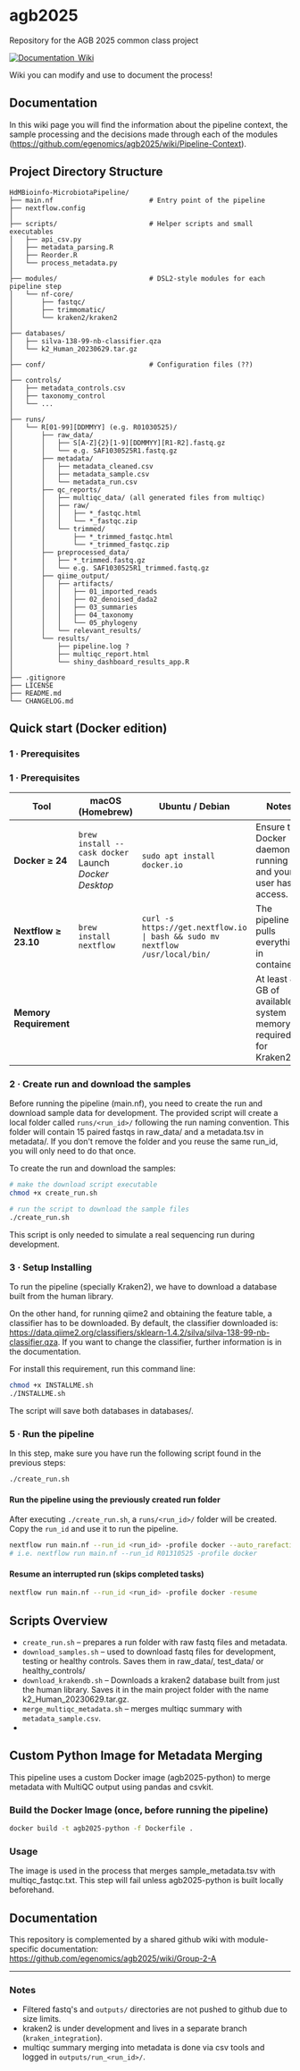 # agb2025
Repository for the AGB 2025 common class project

[![Documentation  Wiki](https://img.shields.io/static/v1?label=Documentation&message=Wiki&labelColor=black&color=blue&logo=github&logoColor=white)](https://github.com/egenomics/agb2025/wiki)


Wiki you can modify and use to document the process!

## Documentation

In this wiki page you will find the information about the pipeline context, the sample processing and the decisions made through each of the modules (https://github.com/egenomics/agb2025/wiki/Pipeline-Context).

## Project Directory Structure

```text
HdMBioinfo-MicrobiotaPipeline/
├── main.nf                        # Entry point of the pipeline     
├── nextflow.config 
│
├── scripts/                       # Helper scripts and small executables
│   ├── api_csv.py
│   ├── metadata_parsing.R
│   ├── Reorder.R
│   └── process_metadata.py
│
├── modules/                       # DSL2-style modules for each pipeline step
│   └── nf-core/
│       ├── fastqc/
│       ├── trimmomatic/
│       └── kraken2/kraken2
│
├── databases/
│   ├── silva-138-99-nb-classifier.qza
│   └── k2_Human_20230629.tar.gz                
│
├── conf/                          # Configuration files (??)
│
├── controls/
│   ├── metadata_controls.csv
│   ├── taxonomy_control
│   └── ...
│
├── runs/
│   └── R[01-99][DDMMYY] (e.g. R01030525)/
│       ├── raw_data/
│       │   ├── S[A-Z]{2}[1-9][DDMMYY][R1-R2].fastq.gz 
│       │   └── e.g. SAF1030525R1.fastq.gz
│       ├── metadata/
│       │   ├── metadata_cleaned.csv
│       │   ├── metadata_sample.csv
│       │   └── metadata_run.csv
│       ├── qc_reports/
│       │   ├── multiqc_data/ (all generated files from multiqc)           
│       │   ├── raw/
│       │   │   ├── *_fastqc.html
│       │   │   └── *_fastqc.zip
│       │   └── trimmed/
│       │       ├── *_trimmed_fastqc.html
│       │       └── *_trimmed_fastqc.zip
│       ├── preprocessed_data/
│       │   ├── *_trimmed.fastq.gz
│       │   └── e.g. SAF1030525R1_trimmed.fastq.gz
│       ├── qiime_output/
│       │   ├── artifacts/
│       │   │   ├── 01_imported_reads
│       │   │   ├── 02_denoised_dada2
│       │   │   ├── 03_summaries
│       │   │   ├── 04_taxonomy
│       │   │   └── 05_phylogeny
│       │   └── relevant_results/
│       └── results/
│           ├── pipeline.log ?
│           ├── multiqc_report.html
│           └── shiny_dashboard_results_app.R
│
├── .gitignore
├── LICENSE
├── README.md
└── CHANGELOG.md
```

## Quick start (Docker edition)

### 1 · Prerequisites

### 1 · Prerequisites

| Tool                   | macOS (Homebrew)                                                            | Ubuntu / Debian                                                           | Notes                                                         |
|------------------------|-----------------------------------------------------------------------------|---------------------------------------------------------------------------|---------------------------------------------------------------|
| **Docker ≥ 24**        | `brew install --cask docker`<br/>Launch *Docker Desktop*                     | `sudo apt install docker.io`                                              | Ensure the Docker daemon is running and your user has access. |
| **Nextflow ≥ 23.10**   | `brew install nextflow`                                                     | `curl -s https://get.nextflow.io \| bash && sudo mv nextflow /usr/local/bin/` | The pipeline pulls everything in containers.                |
| **Memory Requirement** |                                                                             |                                                                           | At least 8 GB of available system memory is required for Kraken2. |

### 2 · Create run and download the samples

Before running the pipeline (main.nf), you need to create the run and download sample data for development. The provided script will create a local folder called `runs/<run_id>/` following the run naming convention. This folder will contain 15 paired fastqs in raw_data/ and a metadata.tsv in metadata/. If you don't remove the folder and you reuse the same run_id, you will only need to do that once.

To create the run and download the samples:

```bash
# make the download script executable
chmod +x create_run.sh
```
```bash
# run the script to download the sample files
./create_run.sh
```

This script is only needed to simulate a real sequencing run during development.

### 3 · Setup Installing

To run the pipeline (specially Kraken2), we have to download a database built from the human library.

On the other hand, for running qiime2 and obtaining the feature table, a classifier has to be downloaded. By default, the classifier downloaded is: https://data.qiime2.org/classifiers/sklearn-1.4.2/silva/silva-138-99-nb-classifier.qza. If you want to change the classifier, further information is in the documentation.

For install this requirement, run this command line:

```bash
chmod +x INSTALLME.sh
./INSTALLME.sh
```

The script will save both databases in databases/.

### 5 · Run the pipeline
In this step, make sure you have run the following script found in the previous steps:
```bash
./create_run.sh
```
#### Run the pipeline using the previously created run folder
After executing `./create_run.sh`, a `runs/<run_id>/` folder will be created. Copy the `run_id` and use it to run the pipeline.

```bash
nextflow run main.nf --run_id <run_id> -profile docker --auto_rarefaction TRUE
# i.e. nextflow run main.nf --run_id R01310525 -profile docker
```

#### Resume an interrupted run (skips completed tasks)
```bash
nextflow run main.nf --run_id <run_id> -profile docker -resume
```

## Scripts Overview
- `create_run.sh` – prepares a run folder with raw fastq files and metadata.
- `download_samples.sh` – used to download fastq files for development, testing or healthy controls. Saves them in raw_data/, test_data/ or healthy_controls/
- `download_krakendb.sh` – Downloads a kraken2 database built from just the human library. Saves it in the main project folder with the name k2_Human_20230629.tar.gz.
- `merge_multiqc_metadata.sh` – merges multiqc summary with `metadata_sample.csv`.
- 
## Custom Python Image for Metadata Merging
This pipeline uses a custom Docker image (agb2025-python) to merge metadata with MultiQC output using pandas and csvkit.

### Build the Docker Image (once, before running the pipeline)
```bash
docker build -t agb2025-python -f Dockerfile .
```
### Usage
The image is used in the process that merges sample_metadata.tsv with multiqc_fastqc.txt. This step will fail unless agb2025-python is built locally beforehand.


## Documentation

This repository is complemented by a shared github wiki with module-specific documentation:
https://github.com/egenomics/agb2025/wiki/Group-2-A

---

### Notes

- Filtered fastq's and `outputs/` directories are not pushed to github due to size limits.
- kraken2 is under development and lives in a separate branch (`kraken_integration`).
- multiqc summary merging into metadata is done via csv tools and logged in `outputs/run_<run_id>/`.
